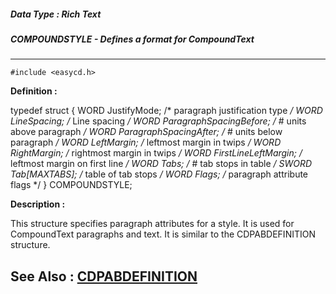 ##### Data Type : Rich Text
##### COMPOUNDSTYLE - Defines a format for CompoundText
---
```
#include <easycd.h>
```

**Definition :**

typedef struct {
    WORD  JustifyMode;            /* paragraph justification type */
    WORD  LineSpacing;            /* Line spacing */
    WORD  ParagraphSpacingBefore; /* # units above paragraph */
    WORD  ParagraphSpacingAfter;  /* # units below paragraph */
    WORD  LeftMargin;             /* leftmost margin in twips */
    WORD  RightMargin;            /* rightmost margin in twips */
    WORD  FirstLineLeftMargin;    /* leftmost margin on first line */
    WORD  Tabs;                   /* # tab stops in table */
    SWORD Tab[MAXTABS];           /* table of tab stops */
    WORD  Flags;                  /* paragraph attribute flags */
} COMPOUNDSTYLE;

**Description :**

This structure specifies paragraph attributes for a style.  It is used  for CompoundText paragraphs and text.  It is similar to the CDPABDEFINITION structure.


**See Also :**
[CDPABDEFINITION](/domino-c-api-docs/reference/Data/CDPABDEFINITION)
---

